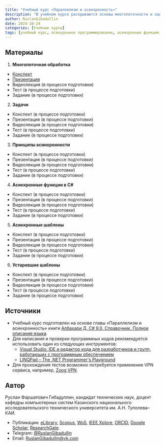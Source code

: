 ```yaml
---
title: "Учебный курс «Параллелизм и асинхронность»"
description: "В учебном курсе раскрываются основы многопоточности и задач, подробно обсуждаются принципы асинхронности и асинхронные функции С#."
author: RuslanGibadullin
date: 2024-10-24
categories: [Учебные курсы]
tags: [учебный курс, асинхронное программирование, асинхронные функции, многопоточность, async, await]
---
```


## Материалы

1. **Многопоточная обработка**
  - [Конспект](https://csharpcooking.github.io/data/Concurrency-and-Asynchrony/Threading.pdf) 
  - [Презентация](https://docs.google.com/presentation/d/1uQOhfmOKg1tRgGXUjDdSM6pHCOooOQ2OY6CKacptGsw/)
  - Видеолекция (в процессе подготовки)
  - Тест (в процессе подготовки)
  - Задание (в процессе подготовки)
2. **Задачи**
  - Конспект (в процессе подготовки)
  - Презентация (в процессе подготовки)
  - Видеолекция (в процессе подготовки)
  - Тест (в процессе подготовки)
  - Задание (в процессе подготовки)
3. **Принципы асинхронности**
  - Конспект (в процессе подготовки)
  - Презентация (в процессе подготовки)
  - Видеолекция (в процессе подготовки)
  - Тест (в процессе подготовки)
  - Задание (в процессе подготовки)
4. **Асинхронные функции в C#**
  - Конспект (в процессе подготовки)
  - Презентация (в процессе подготовки)
  - Видеолекция (в процессе подготовки)
  - Тест (в процессе подготовки)
  - Задание (в процессе подготовки)
5. **Асинхронные шаблоны**
  - Конспект (в процессе подготовки)
  - Презентация (в процессе подготовки)
  - Видеолекция (в процессе подготовки)
  - Тест (в процессе подготовки)
  - Задание (в процессе подготовки)
6. **Устаревшие шаблоны**
  - Конспект (в процессе подготовки)
  - Презентация (в процессе подготовки)
  - Видеолекция (в процессе подготовки)
  - Тест (в процессе подготовки)
  - Задание (в процессе подготовки)

## Источники

- Учебный курс подготовлен на основе главы «Параллелизм и асинхронность» книги [Албахари Д. C# 9.0. Справочник. Полное описание языка](https://csharpcooking.github.io/theory/AlbahariCSharp9Ru.pdf).
- Для написания и проверки программных кодов рекомендуется использовать один из следующих инструментов:
  - [Visual Studio: IDE и редактор кода для разработчиков и групп, работающих с программным обеспечением](https://visualstudio.microsoft.com/)
  - [LINQPad – The .NET Programmer's Playground](https://www.linqpad.net/)
- Для прохождения тестов возможно потребуется применение VPN сервиса, например, [Zoog VPN](https://zoogvpn.com/ru-ru/?a_aid=65957b40c9435).

## Автор

Руслан Фаршатович Гибадуллин, кандидат технических наук, доцент кафедры компьютерных систем Казанского национального исследовательского технического университета им. А.Н. Туполева–КАИ.
- Публикации: [eLibrary](https://www.elibrary.ru/author_items.asp?authorid=830879), [Scopus](https://www.scopus.com/authid/detail.uri?origin=AuthorProfile&authorId=55978150900), [WoS](https://www.webofscience.com/wos/author/record/GLN-3042-2022), [IEEE Xplore](https://ieeexplore.ieee.org/author/37085772621), [ORCID](https://orcid.org/0000-0001-9359-911X), [Google Scholar](https://scholar.google.com/citations?user=z84Y_r0AAAAJ), [ResearchGate](https://www.researchgate.net/profile/Ruslan-Gibadullin).
- Telegram: [@RuslanGibadullin](https://t.me/RuslanGibadullin)
- Email: [RuslanGibadullin@vk.com](mailto:RuslanGibadullin@vk.com)
